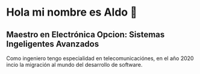 # Hola mi nombre es Aldo 👋
## Maestro en Electrónica Opcion: Sistemas Ingeligentes Avanzados
Como ingeniero tengo especialidad en telecomunicaciónes, en el año 2020 incio la migración al mundo del desarrollo de software.
